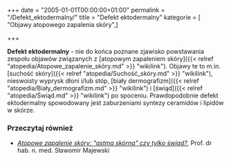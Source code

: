 +++
date = "2005-01-01T00:00:00+01:00"
permalink = "/Defekt_ektodermalny/"
title = "Defekt ektodermalny"
kategorie = [ "Objawy atopowego zapalenia skóry",]

+++

**Defekt ektodermalny** - nie do końca poznane zjawisko powstawania zespołu objawów związanych z [atopowym zapaleniem skóry]({{< relref "atopedia/Atopowe_zapalenie_skóry.md" >}} "wikilink"). Objawy te to m.in. [suchość skóry]({{< relref "atopedia/Suchość_skóry.md" >}} "wikilink"), nieswoisty wyprysk dłoni i/lub stóp, [biały dermografizm]({{< relref "atopedia/Biały_dermografizm.md" >}} "wikilink") i [świąd]({{< relref "atopedia/Świąd.md" >}} "wikilink") po spoceniu. Prawdopodobnie defekt ektodermalny spowodowany jest zaburzeniami syntezy ceramidów i lipidów w skórze.

### Przeczytaj również

-   *[Atopowe zapalenie skóry: "astma skórna" czy tylko świąd?](http://www.alergia.org.pl/lek.arch1/archiwum/00_03/atopowe.html)*, Prof. dr hab. n. med. Sławomir Majewski
